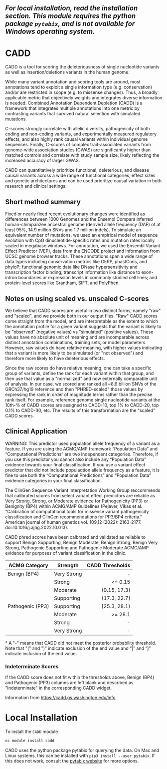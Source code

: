 ## _For local installation, read the installation section. This module requires the python package `pytabix`, and is not available for Windows operating system._

# CADD

CADD is a tool for scoring the deleteriousness of single nucleotide variants as well as insertion/deletions variants in the human genome.

While many variant annotation and scoring tools are around, most annotations tend to exploit a single information type (e.g. conservation) and/or are restricted in scope (e.g. to missense changes). Thus, a broadly applicable metric that objectively weights and integrates diverse information is needed. Combined Annotation Dependent Depletion (CADD) is a framework that integrates multiple annotations into one metric by contrasting variants that survived natural selection with simulated mutations.

C-scores strongly correlate with allelic diversity, pathogenicity of both coding and non-coding variants, and experimentally measured regulatory effects, and also highly rank causal variants within individual genome sequences. Finally, C-scores of complex trait-associated variants from genome-wide association studies (GWAS) are significantly higher than matched controls and correlate with study sample size, likely reflecting the increased accuracy of larger GWAS.

CADD can quantitatively prioritize functional, deleterious, and disease causal variants across a wide range of functional categories, effect sizes and genetic architectures and can be used prioritize causal variation in both research and clinical settings. 

## Short method summary

Fixed or nearly fixed recent evolutionary changes were identified as differences between 1000 Genomes and the Ensembl Compara inferred human-chimpanzee ancestral genome (derived allele frequency (DAF) of at least 95%, 14.9 million SNVs and 1.7 million indels). To simulate an equivalent number of mutations, we used an empirical model of sequence evolution with CpG dinucleotide-specific rates and mutation rates locally scaled in megabase windows. For annotation, we used the Ensembl Variant Effect Predictor (VEP), data from the ENCODE project and information from UCSC genome browser tracks. These annotations span a wide range of data types including conservation metrics like GERP, phastCons, and phyloP; functional genomic data like DNase hypersensitivity and transcription factor binding; transcript information like distance to exon-intron boundaries or expression levels in commonly studied cell lines; and protein-level scores like Grantham, SIFT, and PolyPhen. 

## Notes on using scaled vs. unscaled C-scores

We believe that CADD scores are useful in two distinct forms, namely "raw" and "scaled", and we provide both in our output files. "Raw" CADD scores come straight from the model, and are interpretable as the extent to which the annotation profile for a given variant suggests that the variant is likely to be "observed" (negative values) vs "simulated" (positive values). These values have no absolute unit of meaning and are incomparable across distinct annotation combinations, training sets, or model parameters. However, raw values do have relative meaning, with higher values indicating that a variant is more likely to be simulated (or "not observed") and therefore more likely to have deleterious effects.

Since the raw scores do have relative meaning, one can take a specific group of variants, define the rank for each variant within that group, and then use that value as a "normalized" and now externally comparable unit of analysis. In our case, we scored and ranked all ~8.6 billion SNVs of the GRCh37/hg19 reference and then "PHRED-scaled" those values by expressing the rank in order of magnitude terms rather than the precise rank itself. For example, reference genome single nucleotide variants at the 10th-% of CADD scores are assigned to CADD-10, top 1% to CADD-20, top 0.1% to CADD-30, etc. The results of this transformation are the "scaled" CADD scores. 

## Clinical Application

WARNING: This predictor used population allele frequency of a variant as a feature. If you are using the ACMG/AMP framework “Population Data” and “Computational Predictions” are two independent categories. Therefore, if you use this predictor you cannot also include any “Population Data” evidence towards your final classification. If you use a variant effect predictor that did not include populaqtion allele frequency as a feature, it is fine to use both the “Computational Predictions” and “Population Data” evidence categories in your final classification.

The ClinGen Sequence Variant Interpretation Working Group reccommends that calibrated scores from select variant effect predictors are reliable as Very Strong, Strong, or Moderate evidence for Pathogenicity (PP3) or Benignity (BP4) within ACMG/AMP Guidelines (Pejaver, Vikas et al. “Calibration of computational tools for missense variant pathogenicity classification and ClinGen recommendations for PP3/BP4 criteria.” American journal of human genetics vol. 109,12 (2022): 2163-2177. doi:10.1016/j.ajhg.2022.10.013).

CADD phred scores have been calbrated and validated as reliable to support Benign Supporting, Benign Moderate, Benign Strong, Benign Very Strong, Pathogenic Supporting and Pathogenic Moderate ACMG/AMP evidence for purposes of variant classification in the clinic.

| ACMG Category    | Strength    | CADD Thresholds |
|------------------|-------------|----------------:|
| Benign (BP4)     | Very Strong |               - |
|                  | Strong      |         <= 0.15 |
|                  | Moderate    |    (0.15, 17.3] |
|                  | Supporting  |    (17.3, 22.7] |
| Pathogenic (PP3) | Supporting  |    [25.3, 28.1) |
|                  | Moderate    |         >= 28.1 |
|                  | Strong      |               - |
|                  | Very Strong |               - |

\* A "-" means that CADD did not meet the posterior probability threshold. Note that "(" and ")" indicate exclusion of the end value and “[” and “]” indicate inclusion of the end value.

### Indeterminate Scores

If the CADD score does not fit within the thresholds above, Benign (BP4) and Pathogenic (PP3) columns are left blank and described as "Indeterminate" in the corresponding CADD widget.

Information from https://cadd.gs.washington.edu/info

# Local Installation

To install the `CADD` module

```bash
oc module install cadd
```
CADD uses the python package pytabix for querying the data. On Mac and Linux systems, this can be installed with `pip3 install --user pytabix`. If this does not work, consult the [pytabix website](https://pypi.org/project/pytabix/) for more options.

